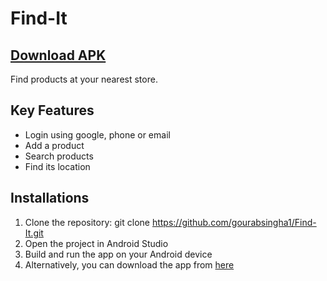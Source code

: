 # Find-It
## [Download APK](https://drive.google.com/file/d/1ZO6WR48pAtxil-ua3IZMw0tJZZQWcE-Z/view?usp=sharing)

Find products at your nearest store.

## Key Features
- Login using google, phone or email
- Add a product
- Search products
- Find its location

## Installations
1. Clone the repository: git clone https://github.com/gourabsingha1/Find-It.git
2. Open the project in Android Studio
3. Build and run the app on your Android device
4. Alternatively, you can download the app from [here](https://drive.google.com/file/d/1ZO6WR48pAtxil-ua3IZMw0tJZZQWcE-Z/view?usp=sharing)
